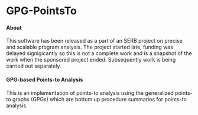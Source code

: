 # GPG-PointsTo

#### About

This software has been released as a part of an SERB project on precise and scalable program analysis. The project started late, funding was delayed signigicantly so this is not a complete work and is a snapshot of the work when the sponsored project ended. Subsequently work is being carried out separately.

#### GPG-based Points-to Analysis

This is an implementation of points-to analysis using the generalized points-to graphs (GPGs) which are bottom up procedure summaries for points-to analysis.
